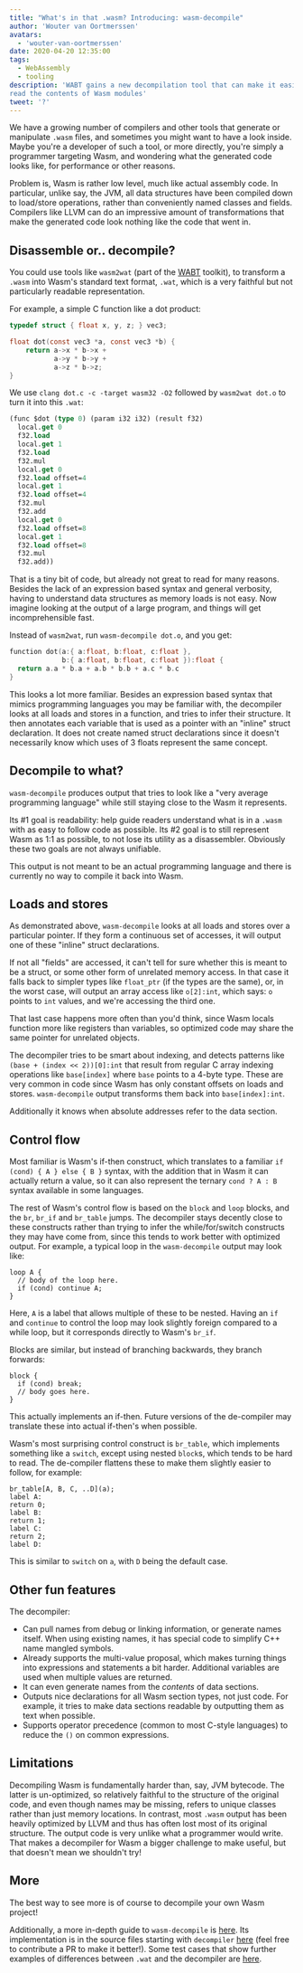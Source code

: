 ```yaml
---
title: "What's in that .wasm? Introducing: wasm-decompile"
author: 'Wouter van Oortmerssen'
avatars:
  - 'wouter-van-oortmerssen'
date: 2020-04-20 12:35:00
tags:
  - WebAssembly
  - tooling
description: 'WABT gains a new decompilation tool that can make it easier to
read the contents of Wasm modules'
tweet: '?'
---
```

We have a growing number of compilers and other tools that generate or
manipulate `.wasm` files, and sometimes you might want to have a look inside.
Maybe you're a developer of such a tool, or more directly, you're simply a
programmer targeting Wasm, and wondering what the generated code looks like,
for performance or other reasons.

Problem is, Wasm is rather low level, much like actual assembly code. In particular,
unlike say, the JVM, all data structures have been compiled down to load/store
operations, rather than conveniently named classes and fields. Compilers like
LLVM can do an impressive amount of transformations that make the generated code
look nothing like the code that went in.

Disassemble or.. decompile?
---------------------------

You could use tools like `wasm2wat` (part of the
[WABT](https://github.com/WebAssembly/wabt) toolkit), to transform a `.wasm`
into Wasm's standard text format, `.wat`, which is a very faithful but not
particularly readable representation.

For example, a simple C function like a dot product:

```C
typedef struct { float x, y, z; } vec3;

float dot(const vec3 *a, const vec3 *b) {
    return a->x * b->x +
           a->y * b->y +
           a->z * b->z;
}
```

We use `clang dot.c -c -target wasm32 -O2` followed by `wasm2wat dot.o` to
turn it into this `.wat`:

```lisp
(func $dot (type 0) (param i32 i32) (result f32)
  local.get 0
  f32.load
  local.get 1
  f32.load
  f32.mul
  local.get 0
  f32.load offset=4
  local.get 1
  f32.load offset=4
  f32.mul
  f32.add
  local.get 0
  f32.load offset=8
  local.get 1
  f32.load offset=8
  f32.mul
  f32.add))
```

That is a tiny bit of code, but already not great to read for many reasons.
Besides the lack of an expression based syntax and general verbosity,
having to understand data structures as memory loads is not easy.
Now imagine looking at the output of a large program, and things will
get incomprehensible fast.

Instead of `wasm2wat`, run `wasm-decompile dot.o`, and you get:

```C
function dot(a:{ a:float, b:float, c:float },
             b:{ a:float, b:float, c:float }):float {
  return a.a * b.a + a.b * b.b + a.c * b.c
}
```

This looks a lot more familiar. Besides an expression based syntax that
mimics programming languages you may be familiar with, the decompiler looks
at all loads and stores in a function, and tries to infer their structure.
It then annotates each variable that is used as a pointer with an "inline"
struct declaration. It does not create named struct declarations since it
doesn't necessarily know which uses of 3 floats represent the same
concept.

Decompile to what?
------------------

`wasm-decompile` produces output that tries to look like a "very average
programming language" while still staying close to the Wasm it represents.

Its #1 goal is readability: help guide readers understand what is in a
`.wasm` with as easy to follow code as possible. Its #2 goal
is to still represent Wasm as 1:1 as possible, to not lose its utility
as a disassembler. Obviously these two goals are not always unifiable.

This output is not meant to be an actual programming language and there is
currently no way to compile it back into Wasm.

Loads and stores
----------------

As demonstrated above, `wasm-decompile` looks at all loads and stores
over a particular pointer. If they form a continuous set of
accesses, it will output one of these "inline" struct declarations.

If not all "fields" are accessed, it can't tell for sure whether
this is meant to be a struct, or some other form of unrelated memory
access. In that case it falls back to simpler types like `float_ptr`
(if the types are the same), or, in the worst case, will output an
array access like `o[2]:int`, which says: `o` points to `int` values,
and we're accessing the third one.

That last case happens more often than you'd think, since Wasm
locals function more like registers than variables, so optimized
code may share the same pointer for unrelated objects.

The decompiler tries to be smart about indexing, and detects
patterns like `(base + (index << 2))[0]:int` that result from
regular C array indexing operations like `base[index]` where `base`
points to a 4-byte type. These are very common in code since Wasm
has only constant offsets on loads and stores. `wasm-decompile`
output transforms them back into `base[index]:int`.

Additionally it knows when absolute addresses refer to the data section.

Control flow
------------
Most familiar is Wasm's if-then construct, which translates to a familiar
`if (cond) { A } else { B }` syntax, with the addition that in Wasm it
can actually return a value, so it can also represent the ternary `cond ? A : B`
syntax available in some languages.

The rest of Wasm's control flow is based on the `block` and `loop`
blocks, and the `br`, `br_if` and `br_table` jumps. The decompiler
stays decently close to these constructs rather than trying to infer
the while/for/switch constructs they may have come from, since this
tends to work better with optimized output. For example, a typical
loop in the `wasm-decompile` output may look like:

```
loop A {
  // body of the loop here.
  if (cond) continue A;
}
```

Here, `A` is a label that allows multiple of these to be nested.
Having an `if` and `continue` to control the loop may look slightly
foreign compared to a while loop, but it corresponds directly to
Wasm's `br_if`.

Blocks are similar, but instead of branching backwards, they branch
forwards:

```
block {
  if (cond) break;
  // body goes here.
}
```

This actually implements an if-then. Future versions of the de-compiler
may translate these into actual if-then's when possible.

Wasm's most surprising control construct is `br_table`, which implements
something like a `switch`, except using nested `block`s, which tends to
be hard to read. The de-compiler flattens these to make them slightly
easier to follow, for example:

```
br_table[A, B, C, ..D](a);
label A:
return 0;
label B:
return 1;
label C:
return 2;
label D:
```

This is similar to `switch` on `a`, with `D` being the default case.

Other fun features
------------------

The decompiler:

* Can pull names from debug or linking information,
  or generate names itself. When using existing names, it has special
  code to simplify C++ name mangled symbols.
* Already supports the multi-value proposal, which makes turning
  things into expressions and statements a bit harder. Additional
  variables are used when multiple values are returned.
* It can even generate names from the _contents_ of data sections.
* Outputs nice declarations for all Wasm section types, not just
  code. For example, it tries to make data sections readable by
  outputting them as text when possible.
* Supports operator precedence (common to most C-style languages)
  to reduce the `()` on common expressions.

Limitations
------------

Decompiling Wasm is fundamentally harder than, say, JVM bytecode.
The latter is un-optimized, so relatively faithful to the structure of the
original code, and even though names may be missing, refers to unique
classes rather than just memory locations. In contrast, most `.wasm`
output has been heavily optimized by LLVM and thus has often lost most
of its original structure. The output code is very unlike what a
programmer would write. That makes a decompiler for Wasm a bigger
challenge to make useful, but that doesn't mean we shouldn't try!

More
----

The best way to see more is of course to decompile your own Wasm project!

Additionally, a more in-depth guide to `wasm-decompile` is
[here](https://github.com/WebAssembly/wabt/blob/master/docs/decompiler.md).
Its implementation is in the source files starting with `decompiler`
[here](https://github.com/WebAssembly/wabt/tree/master/src)
(feel free to contribute a PR to make it better!). Some test cases that show
further examples of differences between `.wat` and the decompiler are
[here](https://github.com/WebAssembly/wabt/tree/master/test/decompile).

